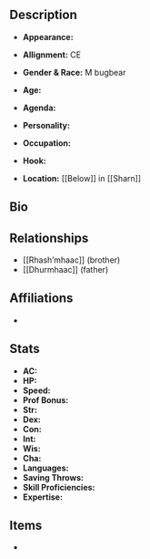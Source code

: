 ## Description
- **Appearance:** 

- **Allignment:** CE

- **Gender & Race:** M bugbear

- **Age:** 

- **Agenda:** 

- **Personality:** 

- **Occupation:** 

- **Hook:** 

- **Location:** [[Below]] in [[Sharn]]

## Bio


## Relationships
- [[Rhash’mhaac]] (brother)
- [[Dhurmhaac]] (father)

## Affiliations
- 

## Stats
- **AC:** 
- **HP:** 
- **Speed:** 
- **Prof Bonus:** 
- **Str:** 
- **Dex:** 
- **Con:** 
- **Int:** 
- **Wis:** 
- **Cha:** 
- **Languages:** 
- **Saving Throws:** 
- **Skill Proficiencies:** 
- **Expertise:** 


## Items
- 
